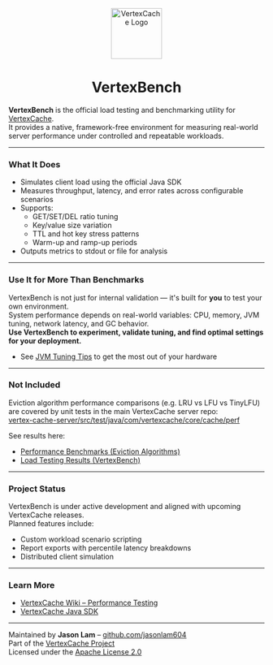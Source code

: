 <p align="center">
  <img src="https://github.com/jasonlam604/VertexCache/blob/main/etc/assets/vertexcache-logo-192x192.png" alt="VertexCache Logo" width="100" height="100"/>
</p>

<h1 align="center">VertexBench</h1>

**VertexBench** is the official load testing and benchmarking utility for [VertexCache](https://github.com/VertexCache/VertexCache).  
It provides a native, framework-free environment for measuring real-world server performance under controlled and repeatable workloads.

---

### What It Does

- Simulates client load using the official Java SDK
- Measures throughput, latency, and error rates across configurable scenarios
- Supports:
    - GET/SET/DEL ratio tuning
    - Key/value size variation
    - TTL and hot key stress patterns
    - Warm-up and ramp-up periods
- Outputs metrics to stdout or file for analysis

---

### Use It for More Than Benchmarks

VertexBench is not just for internal validation — it's built for **you** to test your own environment.  
System performance depends on real-world variables: CPU, memory, JVM tuning, network latency, and GC behavior.  
**Use VertexBench to experiment, validate tuning, and find optimal settings for your deployment.**

- See [JVM Tuning Tips](https://github.com/VertexCache/VertexCache/wiki/JVM-Tuning-Tips) to get the most out of your hardware

---

### Not Included

Eviction algorithm performance comparisons (e.g. LRU vs LFU vs TinyLFU) are covered by unit tests in the main VertexCache server repo:  
[vertex-cache-server/src/test/java/com/vertexcache/core/cache/perf](https://github.com/VertexCache/VertexCache/tree/main/vertex-cache-server/src/test/java/com/vertexcache/core/cache/perf)

See results here:
- [Performance Benchmarks (Eviction Algorithms)](https://github.com/VertexCache/VertexCache/wiki/Performance-Benchmarks)
- [Load Testing Results (VertexBench)](https://github.com/VertexCache/VertexCache/wiki/Load-Testing-Results)

---

### Project Status

VertexBench is under active development and aligned with upcoming VertexCache releases.  
Planned features include:
- Custom workload scenario scripting
- Report exports with percentile latency breakdowns
- Distributed client simulation

---

### Learn More

- [VertexCache Wiki – Performance Testing](https://github.com/VertexCache/VertexCache/wiki/Performance-Testing)
- [VertexCache Java SDK](https://github.com/VertexCache/VertexCache/tree/main/sdk-java)

---

Maintained by **Jason Lam** – [github.com/jasonlam604](https://github.com/jasonlam604)  
Part of the [VertexCache Project](https://github.com/VertexCache/VertexCache)  
Licensed under the [Apache License 2.0](https://github.com/VertexCache/VertexCache/blob/main/LICENSE)
